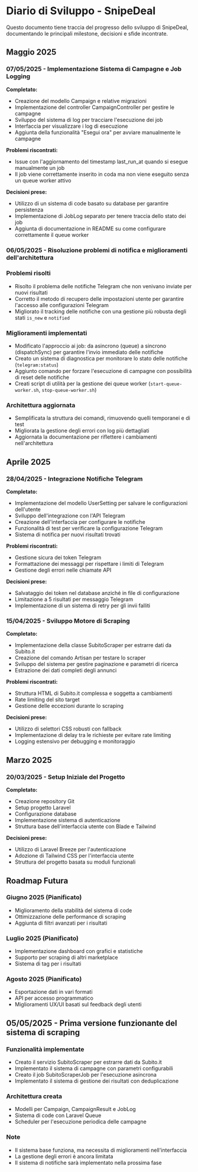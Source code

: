 # Diario di Sviluppo - SnipeDeal

Questo documento tiene traccia del progresso dello sviluppo di SnipeDeal, documentando le principali milestone, decisioni e sfide incontrate.

## Maggio 2025

### 07/05/2025 - Implementazione Sistema di Campagne e Job Logging

**Completato:**
- Creazione del modello Campaign e relative migrazioni
- Implementazione del controller CampaignController per gestire le campagne
- Sviluppo del sistema di log per tracciare l'esecuzione dei job
- Interfaccia per visualizzare i log di esecuzione
- Aggiunta della funzionalità "Esegui ora" per avviare manualmente le campagne

**Problemi riscontrati:**
- Issue con l'aggiornamento del timestamp last_run_at quando si esegue manualmente un job
- Il job viene correttamente inserito in coda ma non viene eseguito senza un queue worker attivo

**Decisioni prese:**
- Utilizzo di un sistema di code basato su database per garantire persistenza
- Implementazione di JobLog separato per tenere traccia dello stato dei job
- Aggiunta di documentazione in README su come configurare correttamente il queue worker

### 06/05/2025 - Risoluzione problemi di notifica e miglioramenti dell'architettura

### Problemi risolti
- Risolto il problema delle notifiche Telegram che non venivano inviate per nuovi risultati
- Corretto il metodo di recupero delle impostazioni utente per garantire l'accesso alle configurazioni Telegram
- Migliorato il tracking delle notifiche con una gestione più robusta degli stati `is_new` e `notified`

### Miglioramenti implementati
- Modificato l'approccio ai job: da asincrono (queue) a sincrono (dispatchSync) per garantire l'invio immediato delle notifiche
- Creato un sistema di diagnostica per monitorare lo stato delle notifiche (`telegram:status`)
- Aggiunto comando per forzare l'esecuzione di campagne con possibilità di reset delle notifiche
- Creati script di utilità per la gestione dei queue worker (`start-queue-worker.sh`, `stop-queue-worker.sh`)

### Architettura aggiornata
- Semplificata la struttura dei comandi, rimuovendo quelli temporanei e di test
- Migliorata la gestione degli errori con log più dettagliati
- Aggiornata la documentazione per riflettere i cambiamenti nell'architettura

## Aprile 2025

### 28/04/2025 - Integrazione Notifiche Telegram

**Completato:**
- Implementazione del modello UserSetting per salvare le configurazioni dell'utente
- Sviluppo dell'integrazione con l'API Telegram
- Creazione dell'interfaccia per configurare le notifiche
- Funzionalità di test per verificare la configurazione Telegram
- Sistema di notifica per nuovi risultati trovati

**Problemi riscontrati:**
- Gestione sicura dei token Telegram
- Formattazione dei messaggi per rispettare i limiti di Telegram
- Gestione degli errori nelle chiamate API

**Decisioni prese:**
- Salvataggio dei token nel database anziché in file di configurazione
- Limitazione a 5 risultati per messaggio Telegram
- Implementazione di un sistema di retry per gli invii falliti

### 15/04/2025 - Sviluppo Motore di Scraping

**Completato:**
- Implementazione della classe SubitoScraper per estrarre dati da Subito.it
- Creazione del comando Artisan per testare lo scraper
- Sviluppo del sistema per gestire paginazione e parametri di ricerca
- Estrazione dei dati completi degli annunci

**Problemi riscontrati:**
- Struttura HTML di Subito.it complessa e soggetta a cambiamenti
- Rate limiting del sito target
- Gestione delle eccezioni durante lo scraping

**Decisioni prese:**
- Utilizzo di selettori CSS robusti con fallback
- Implementazione di delay tra le richieste per evitare rate limiting
- Logging estensivo per debugging e monitoraggio

## Marzo 2025

### 20/03/2025 - Setup Iniziale del Progetto

**Completato:**
- Creazione repository Git
- Setup progetto Laravel
- Configurazione database
- Implementazione sistema di autenticazione
- Struttura base dell'interfaccia utente con Blade e Tailwind

**Decisioni prese:**
- Utilizzo di Laravel Breeze per l'autenticazione
- Adozione di Tailwind CSS per l'interfaccia utente
- Struttura del progetto basata su moduli funzionali

## Roadmap Futura

### Giugno 2025 (Pianificato)
- Miglioramento della stabilità del sistema di code
- Ottimizzazione delle performance di scraping
- Aggiunta di filtri avanzati per i risultati

### Luglio 2025 (Pianificato)
- Implementazione dashboard con grafici e statistiche
- Supporto per scraping di altri marketplace
- Sistema di tag per i risultati

### Agosto 2025 (Pianificato)
- Esportazione dati in vari formati
- API per accesso programmatico
- Miglioramenti UX/UI basati sul feedback degli utenti 

## 05/05/2025 - Prima versione funzionante del sistema di scraping

### Funzionalità implementate
- Creato il servizio SubitoScraper per estrarre dati da Subito.it
- Implementato il sistema di campagne con parametri configurabili
- Creato il job SubitoScraperJob per l'esecuzione asincrona
- Implementato il sistema di gestione dei risultati con deduplicazione

### Architettura creata
- Modelli per Campaign, CampaignResult e JobLog
- Sistema di code con Laravel Queue
- Scheduler per l'esecuzione periodica delle campagne

### Note
- Il sistema base funziona, ma necessita di miglioramenti nell'interfaccia
- La gestione degli errori è ancora limitata
- Il sistema di notifiche sarà implementato nella prossima fase 